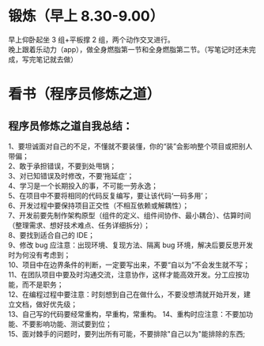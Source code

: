 # 锻炼（早上 8.30-9.00）

早上仰卧起坐 3 组+平板撑 2 组，两个动作交叉进行。  
晚上跟着乐动力（app），做全身燃脂第一节和全身燃脂第二节。（写笔记时还未完成，写完笔记就去做）

# 看书（程序员修炼之道）

## 程序员修炼之道自我总结：

1、要坦诚面对自己的不足，不懂就不要装懂，你的“装”会影响整个项目或把别人带偏；  
2、敢于承担错误，不要到处甩锅；  
3、对已知错误及时修改，不要‘拖延症’；  
4、学习是一个长期投入的事，不可能一劳永逸；  
5、在项目中不要将相同的代码反复编写，要让该代码‘一码多用’；  
6、开发过程中要保持项目正交性（不相互依赖或解耦性）；  
7、开发前要先制作架构原型（组件的定义、组件间协作、最小耦合）、估算时间（整理需求、想好技术难点、任务详细拆分）；  
8、要找到适合自己的 IDE；  
9、修改 bug 应注意：出现环境、复现方法、隔离 bug 环境，解决后要反思开发时为何没有考虑到；  
10、项目中在边界条件的判断，一定要写出来，不要“自以为”不会发生就不写；  
11、在团队项目中要及时沟通交流，注意协作，这样才能高效开发。分工应按功能，而不是职务；  
12、在编程过程中要注意：时刻想到自己在做什么，不要没想清就开始开发，建立文档，做好优先级；  
13、自己写的代码要经常重构，早重构，常重构。
14、重构时应注意：不要加功能、不要影响功能、测试要到位；  
15、面对棘手的问题时，要列出所有可能，不要排除"自己以为"能排除的东西;
